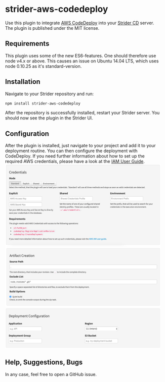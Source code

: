 # strider-aws-codedeploy
Use this plugin to integrate 
[AWS CodeDeploy](http://docs.aws.amazon.com/codedeploy/latest/userguide/)
into your 
[Strider CD](https://github.com/Strider-CD/strider) server. The plugin is published under the MIT license.


## Requirements
This plugin uses some of the new ES6-features. One should therefore use node v4.x or above. This causes an issue on Ubuntu 14.04 LTS, which uses node 0.10.25 as it's standard-version. 


## Installation
Navigate to your Strider repository and run:

```bash
npm install strider-aws-codedeploy
```

After the repository is successfully installed, restart your Strider server. You should now see the plugin in the Strider UI.


## Configuration
After the plugin is installed, just navigate to your project and add it to your deployment routine. You can then configure the deployment with CodeDeploy. If you need further information about how to set up the required AWS credentials, please have a look at the 
[IAM User Guide](http://docs.aws.amazon.com/IAM/latest/UserGuide/).
![Credential Form][credential-form-img]
![Artifact Form][artifact-form-img]
![Deployment Form][deployment-form-img]


## Help, Suggestions, Bugs
In any case, feel free to open a GitHub issue.



[credential-form-img]: https://github.com/flxbe/strider-aws-codedeploy-images/blob/master/credentials_form.png?raw=true
[artifact-form-img]: https://github.com/flxbe/strider-aws-codedeploy-images/blob/master/artifact_form.png?raw=true
[deployment-form-img]: https://github.com/flxbe/strider-aws-codedeploy-images/blob/master/deployment_form.png?raw=true
